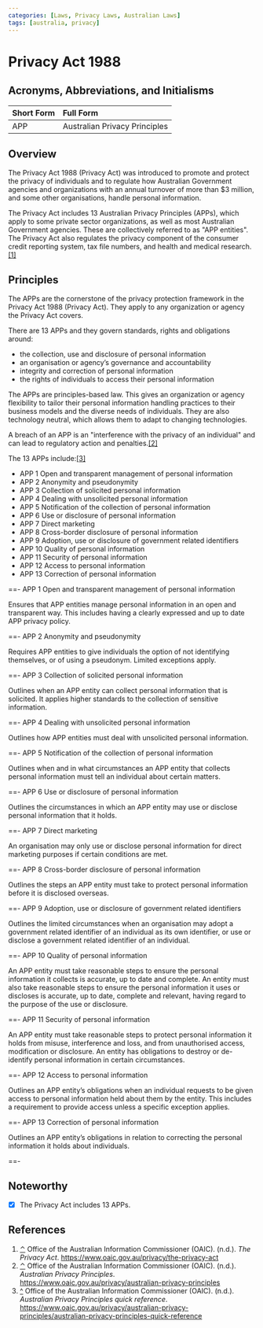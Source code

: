 ```yaml
---
categories: [Laws, Privacy Laws, Australian Laws]
tags: [australia, privacy]
---
```


# Privacy Act 1988

## Acronyms, Abbreviations, and Initialisms

Short Form | Full Form
:--- | :---
APP | Australian Privacy Principles

## Overview

<span id="rev1"></span>The Privacy Act 1988 (Privacy Act) was introduced to promote and protect the privacy of individuals and to regulate how Australian Government agencies and organizations with an annual turnover of more than $3 million, and some other organisations, handle personal information.

The Privacy Act includes 13 Australian Privacy Principles (APPs), which apply to some private sector organizations, as well as most Australian Government agencies. These are collectively referred to as "APP entities". The Privacy Act also regulates the privacy component of the consumer credit reporting system, tax file numbers, and health and medical research.[[1]](#ref1)

## Principles

<span id="rev2"></span>The APPs are the cornerstone of the privacy protection framework in the Privacy Act 1988 (Privacy Act). They apply to any organization or agency the Privacy Act covers.

There are 13 APPs and they govern standards, rights and obligations around:

- the collection, use and disclosure of personal information
- an organisation or agency’s governance and accountability
- integrity and correction of personal information
- the rights of individuals to access their personal information

The APPs are principles-based law. This gives an organization or agency flexibility to tailor their personal information handling practices to their business models and the diverse needs of individuals. They are also technology neutral, which allows them to adapt to changing technologies.

A breach of an APP is an "interference with the privacy of an individual" and can lead to regulatory action and penalties.[[2]](#ref2)

<span id="rev3"></span>The 13 APPs include:[[3]](#ref3)

- APP 1 Open and transparent management of personal information
- APP 2 Anonymity and pseudonymity
- APP 3 Collection of solicited personal information
- APP 4 Dealing with unsolicited personal information
- APP 5 Notification of the collection of personal information
- APP 6 Use or disclosure of personal information
- APP 7 Direct marketing
- APP 8 Cross-border disclosure of personal information
- APP 9 Adoption, use or disclosure of government related identifiers
- APP 10 Quality of personal information
- APP 11 Security of personal information
- APP 12 Access to personal information
- APP 13 Correction of personal information

==- APP 1 Open and transparent management of personal information
	
Ensures that APP entities manage personal information in an open and transparent way. This includes having a clearly expressed and up to date APP privacy policy.

==- APP 2 Anonymity and pseudonymity

Requires APP entities to give individuals the option of not identifying themselves, or of using a pseudonym. Limited exceptions apply.

==- APP 3 Collection of solicited personal information

Outlines when an APP entity can collect personal information that is solicited. It applies higher standards to the collection of sensitive information.

==- APP 4 Dealing with unsolicited personal information

Outlines how APP entities must deal with unsolicited personal information.

==- APP 5 Notification of the collection of personal information
	
Outlines when and in what circumstances an APP entity that collects personal information must tell an individual about certain matters.

==- APP 6 Use or disclosure of personal information

Outlines the circumstances in which an APP entity may use or disclose personal information that it holds.

==- APP 7 Direct marketing

An organisation may only use or disclose personal information for direct marketing purposes if certain conditions are met.

==- APP 8 Cross-border disclosure of personal information

Outlines the steps an APP entity must take to protect personal information before it is disclosed overseas.

==- APP 9 Adoption, use or disclosure of government related identifiers

Outlines the limited circumstances when an organisation may adopt a government related identifier of an individual as its own identifier, or use or disclose a government related identifier of an individual.

==- APP 10 Quality of personal information

An APP entity must take reasonable steps to ensure the personal information it collects is accurate, up to date and complete. An entity must also take reasonable steps to ensure the personal information it uses or discloses is accurate, up to date, complete and relevant, having regard to the purpose of the use or disclosure.

==- APP 11 Security of personal information

An APP entity must take reasonable steps to protect personal information it holds from misuse, interference and loss, and from unauthorised access, modification or disclosure. An entity has obligations to destroy or de-identify personal information in certain circumstances.

==- APP 12 Access to personal information

Outlines an APP entity’s obligations when an individual requests to be given access to personal information held about them by the entity. This includes a requirement to provide access unless a specific exception applies.

==- APP 13 Correction of personal information

Outlines an APP entity’s obligations in relation to correcting the personal information it holds about individuals.

==-

## Noteworthy

- [x] The Privacy Act includes 13 APPs.

## References

1. <span id="ref1"></span>[⌃](#rev1) Office of the Australian Information Commissioner (OAIC). (n.d.). *The Privacy Act*. https://www.oaic.gov.au/privacy/the-privacy-act
2. <span id="ref2"></span>[⌃](#rev2) Office of the Australian Information Commissioner (OAIC). (n.d.). *Australian Privacy Principles*. https://www.oaic.gov.au/privacy/australian-privacy-principles
3. <span id="ref3"></span>[^](#rev3) Office of the Australian Information Commissioner (OAIC). (n.d.). *Australian Privacy Principles quick reference*. https://www.oaic.gov.au/privacy/australian-privacy-principles/australian-privacy-principles-quick-reference